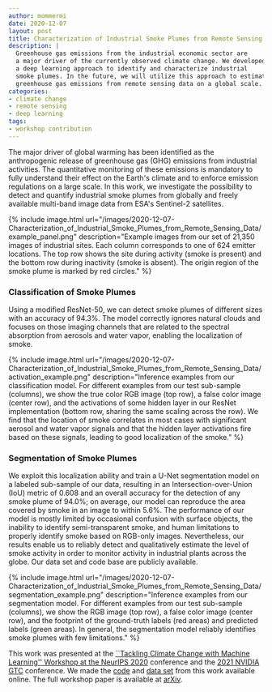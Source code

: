 ```yaml
---
author: mommermi
date: 2020-12-07
layout: post
title: Characterization of Industrial Smoke Plumes from Remote Sensing Data
description: |
  Greenhouse gas emissions from the industrial economic sector are
  a major driver of the currently observed climate change. We developed
  a deep learning approach to identify and characterize industrial
  smoke plumes. In the future, we will utilize this approach to estimate
  greenhouse gas emissions from remote sensing data on a global scale.
categories:
- climate change
- remote sensing
- deep learning
tags:
- workshop contribution
---
```


The major driver of global warming has been identified as the anthropogenic release of greenhouse gas (GHG) emissions from industrial activities. The quantitative monitoring of these emissions is mandatory to fully understand their effect on the Earth's climate and to enforce emission regulations on a large scale. In this work, we investigate the possibility to detect and quantify industrial smoke plumes from globally and freely available multi-band image data from ESA's Sentinel-2 satellites.

{% include image.html
url="/images/2020-12-07-Characterization_of_Industrial_Smoke_Plumes_from_Remote_Sensing_Data/example_panel.png"
description="Example images from our set of 21,350 images of industrial sites. Each column corresponds to one of 624 emitter locations. The top row shows the site during activity (smoke is present) and the bottom row during inactivity (smoke is absent). The origin region of the smoke plume is marked by red circles." %}


### Classification of Smoke Plumes 

Using a modified ResNet-50, we can detect smoke plumes of different sizes with an accuracy of 94.3%. The model correctly ignores natural clouds and focuses on those imaging channels that are related to the spectral absorption from aerosols and water vapor, enabling the localization of smoke.

{% include image.html
url="/images/2020-12-07-Characterization_of_Industrial_Smoke_Plumes_from_Remote_Sensing_Data/activation_example.png"
description="Inference examples from our classification model. For different examples from our test sub-sample (columns), we show the true color RGB image (top row), a false color image (center row), and the activations of some hidden layer in our ResNet implementation (bottom row, sharing the same scaling across the row). We find that the location of smoke correlates in most cases with significant aerosol and water vapor signals and that the hidden layer activations fire based on these signals, leading to good localization of the smoke." %}

### Segmentation of Smoke Plumes

We exploit this localization ability and train a U-Net segmentation model on a labeled sub-sample of our data, resulting in an Intersection-over-Union (IoU) metric of 0.608 and an overall accuracy for the detection of any smoke plume of 94.0%; on average, our model can reproduce the area covered by smoke in an image to within 5.6%. The performance of our model is mostly limited by occasional confusion with surface objects, the inability to identify semi-transparent smoke, and human limitations to properly identify smoke based on RGB-only images. Nevertheless, our results enable us to reliably detect and qualitatively estimate the level of smoke activity in order to monitor activity in industrial plants across the globe. Our data set and code base are publicly available.

{% include image.html
url="/images/2020-12-07-Characterization_of_Industrial_Smoke_Plumes_from_Remote_Sensing_Data/segmentation_example.png"
description="Inference examples from our segmentation model. For different examples from our test sub-sample (columns), we show the RGB image (top row), a false color image (center row), and the footprint of the ground-truth labels (red areas) and predicted labels (green areas). In general, the segmentation model reliably identifies smoke plumes with few limitations." %}


This work was presented at the [``Tackling Climate Change with Machine Learning'' Workshop at the NeurIPS 2020](https://www.climatechange.ai/papers/neurips2020/9) conference and the [2021 NVIDIA GTC](https://www.nvidia.com/en-us/gtc/) conference.
We made the [code](https://github.com/HSG-AIML/IndustrialSmokePlumeDetection) and [data set](https://zenodo.org/record/4250706) from this work available online. The full workshop paper is available at [arXiv](https://arxiv.org/abs/2011.11344). 